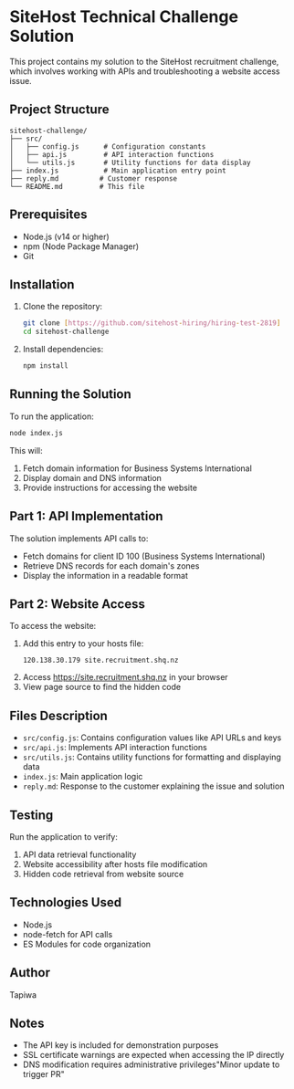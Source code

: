 # SiteHost Technical Challenge Solution

This project contains my solution to the SiteHost recruitment challenge, which involves working with APIs and troubleshooting a website access issue.

## Project Structure

```
sitehost-challenge/
├── src/
│   ├── config.js      # Configuration constants
│   ├── api.js         # API interaction functions
│   └── utils.js       # Utility functions for data display
├── index.js           # Main application entry point
├── reply.md          # Customer response
└── README.md         # This file
```

## Prerequisites

- Node.js (v14 or higher)
- npm (Node Package Manager)
- Git

## Installation

1. Clone the repository:
   ```bash
   git clone [https://github.com/sitehost-hiring/hiring-test-2819]
   cd sitehost-challenge
   ```

2. Install dependencies:
   ```bash
   npm install
   ```

## Running the Solution

To run the application:
```bash
node index.js
```

This will:
1. Fetch domain information for Business Systems International
2. Display domain and DNS information
3. Provide instructions for accessing the website

## Part 1: API Implementation

The solution implements API calls to:
- Fetch domains for client ID 100 (Business Systems International)
- Retrieve DNS records for each domain's zones
- Display the information in a readable format

## Part 2: Website Access

To access the website:
1. Add this entry to your hosts file:
   ```
   120.138.30.179 site.recruitment.shq.nz
   ```
2. Access https://site.recruitment.shq.nz in your browser
3. View page source to find the hidden code

## Files Description

- `src/config.js`: Contains configuration values like API URLs and keys
- `src/api.js`: Implements API interaction functions
- `src/utils.js`: Contains utility functions for formatting and displaying data
- `index.js`: Main application logic
- `reply.md`: Response to the customer explaining the issue and solution

## Testing

Run the application to verify:
1. API data retrieval functionality
2. Website accessibility after hosts file modification
3. Hidden code retrieval from website source

## Technologies Used

- Node.js
- node-fetch for API calls
- ES Modules for code organization

## Author

Tapiwa 

## Notes

- The API key is included for demonstration purposes
- SSL certificate warnings are expected when accessing the IP directly
- DNS modification requires administrative privileges"Minor update to trigger PR" 
